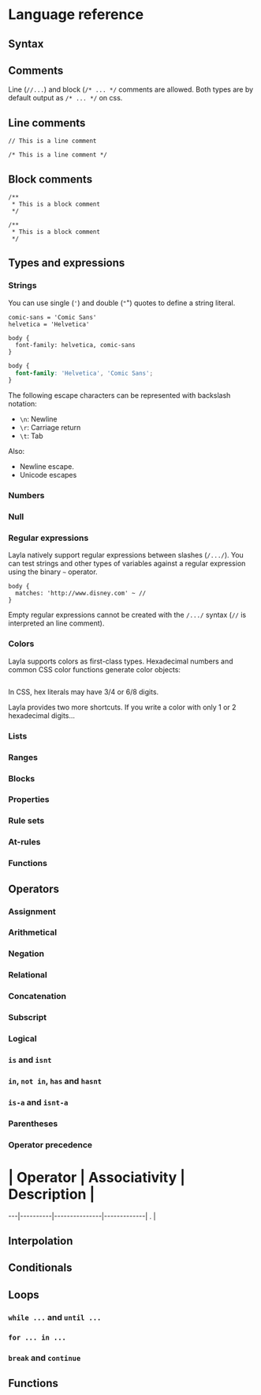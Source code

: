 # Language reference

## Syntax

## Comments

Line (`//...`) and block (`/* ... */` comments are allowed. Both types are by default output as `/* ... */` on css.

## Line comments

``` lay-todo
// This is a line comment
```

```css-todo
/* This is a line comment */
```

## Block comments

```lay-todo
/**
 * This is a block comment
 */
```

```css-todo
/**
 * This is a block comment
 */
```

## Types and expressions

### Strings

You can use single (`'`) and double (`"`") quotes to define a string literal.

``` lay
comic-sans = 'Comic Sans'
helvetica = 'Helvetica'

body {
  font-family: helvetica, comic-sans
}
```

``` css
body {
  font-family: 'Helvetica', 'Comic Sans';
}
```

The following escape characters can be represented with backslash notation:

* `\n`: Newline
* `\r`: Carriage return
* `\t`: Tab

Also:
- Newline escape.
- Unicode escapes

### Numbers

### Null

### Regular expressions

Layla natively support regular expressions between slashes (`/.../`). You can
test strings and other types of variables against a regular expression using the binary `~` operator.

```lay-todo
body {
  matches: 'http://www.disney.com' ~ //
}
```

Empty regular expressions cannot be created with the `/.../` syntax (`//` is
interpreted an line comment).

### Colors

Layla supports colors as first-class types. Hexadecimal numbers and common CSS color functions generate color objects:

~~~~ lay-todo
~~~~

In CSS, hex literals may have 3/4 or 6/8 digits.

Layla provides two more shortcuts. If you write a color with only 1 or 2 hexadecimal digits...

### Lists

### Ranges

### Blocks

### Properties

### Rule sets

### At-rules

### Functions

## Operators

### Assignment

### Arithmetical

### Negation

### Relational

### Concatenation

### Subscript

### Logical

### `is` and `isnt`

### `in`, `not in`, `has` and `hasnt`

### `is-a` and `isnt-a`

### Parentheses

### Operator precedence

 # | Operator | Associativity | Description |
---|----------|---------------|-------------|
 . |

## Interpolation

## Conditionals

## Loops

### `while ...` and `until ...`

### `for ... in ...`

### `break` and `continue`

## Functions
